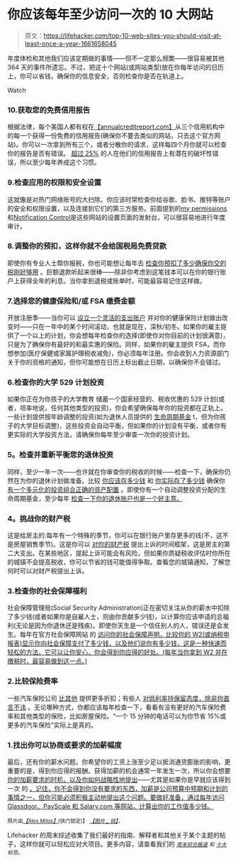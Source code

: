 # 你应该每年至少访问一次的 10 大网站

> 原文：<https://lifehacker.com/top-10-web-sites-you-should-visit-at-least-once-a-year-1661658045>

年度体检和其他我们应该定期做的事情——但不一定那么频繁——很容易被其他 364 天的事件所遗忘。不过，把这十个网站(或网站类型)放在你每年访问的日历上，你可以省钱，确保你的信息安全，否则检查你是否在轨道上。

Watch

### 10.获取您的免费信用报告

根据法律，每个美国人都有权在[【annualcreditreport.com】](http://annualcreditreport.com/)从三个信用机构中的每一个获得一份免费的信用报告(确保你不要去类似的网站，只去这个官方网站)。你可以一次拿到所有三个，或者分散你的请求，这样每四个月你就可以检查你的报告是否有错误。 [超过 25%](https://lifehacker.com/26-of-people-have-errors-on-their-credit-reports-so-c-496267352) 的人在他们的信用报告上有潜在的破坏性错误，所以至少每年养成这个习惯。

### 9.检查应用的权限和安全设置

这就像是对热门网络账号的大扫除。你应该时常检查你给谷歌、脸书、推特等账户的安全和权限设置，以及连接到它们的第三方服务。前面提到的[my permissions](https://lifehacker.com/mypermissions-is-one-convenient-place-to-start-cleaning-5872639)和[Notification Control](http://lifehacker.com/notification-control-is-a-launchpad-for-cleaning-up-you-5876879)是这些网站的设置页面的发射台，可以很容易地进行年度审计。

### 8.调整你的预扣，这样你就不会给国税局免费贷款

即使你有专业人士帮你报税，你也可能想让每年去 [检查你预扣了多少](http://apps.irs.gov/app/withholdingcalculator/)[确保你交的税刚好够用](https://lifehacker.com/how-do-i-avoid-owing-money-or-getting-a-huge-refund-on-5890480) 。巨额退款听起来很棒——除非你考虑到这笔钱本可以在你的银行账户上获得全年的利息。当你拿到退税或账单时，可能最容易记住这样做。

### 7.选择您的健康保险和/或 FSA 缴费金额

开放注册季——当你可以 [设立一个灵活的支出账户](https://lifehacker.com/how-to-use-your-flexible-savings-account-to-save-money-5855970) 并对你的健康保险计划做出改变时——只在一年中的某个时间滚动，也就是现在，深秋/初冬。如果你的雇主提供了一个以上的计划，你会想每年检查你的选择(即使你对你目前的计划很满意)，只是为了确保你有最好的和最实惠的保险。同样，如果你的雇主提供 FSA，而你想参加(医疗保健或家属护理税收减免)，你必须每年注册。你会收到人力资源部门关于你的资格的通知，但你可能想在日历上标出截止日期，以确保你不会错过。

### 6.检查你的大学 529 计划投资

如果你正在为你孩子的大学教育 储蓄一个国家经营的、税收优惠的 529 计划(或者，坦率地说，任何其他类型的投资)，你会希望确保每年你的投资都在正轨上。一些计划提供按年龄调整的投资(如为退休人员提供的 [生命周期基金](http://lifehacker.com/use-lifecycle-funds-to-automatically-rebalance-your-inv-5823333) t，但为你孩子的大学目标调整)，这些投资会自动平衡，但如果你的计划没有平衡，或者你有更实际的大学投资方法，请确保你每年至少审查一次你的投资计划。

### **5。检查并重新平衡您的退休投资**

同样，至少一年一次——也许就在你审查你的税收的时候——检查一下，确保你仍然在为你的退休计划做准备。比较 [你应该存多少钱](https://lifehacker.com/how-much-you-should-save-for-retirement-based-on-139-y-1054697169) 和 [你实际存了多少钱](http://lifehacker.com/how-much-money-are-you-saving-for-retirement-1622283764) 确保你 [有一个多元化的投资组合](http://twocents.lifehacker.com/how-to-pick-investments-for-your-retirement-account-1607484143)[正确的资产配置](http://lifehacker.com/a-step-by-step-guide-to-painlessly-plan-and-vet-your-re-5814716) 。即使你有一个自动调整投资分配的生命周期基金，至少每年 [检查一下你的退休账户也是一个好主意。](http://twocents.lifehacker.com/check-up-on-your-401-k-to-keep-your-retirement-on-trac-1604935648)

### **4。挑战你的财产税**

这是给房主的:每年有一个特殊的季节，你可以在银行账户里存更多的钱(不，这不是房屋销售季节)。这是你可以 [对你的财产税](https://lifehacker.com/save-thousands-of-dollars-every-year-by-appealing-your-1592790272) 提出上诉的时间框架，这是房主的第二大支出。在某些地区，提起上诉可能会有风险，但如果你质疑税收评估时你所在的城镇不会提高税收，你可以节省的钱可能值得争取。查看您的城镇通知，了解您何时可以对财产税提出上诉。

### 3.检查你的社会保障福利

社会保障管理局(Social Security Administration)正在密切关注从你的薪水中扣除了多少钱(或者如果你是自雇人士，则由你贡献多少钱)，以计算你应该申请的总福利(无论是因为你退休还是残疾)。即使你天生是一个信任别人的人，错误还是会发生。每年在官方社会保障网站 的 [访问你的社会保障声明，比较你的 W2(或纳税申报表)显示你向社会保障支付了多少钱，以及他们说你有多少钱，这是一种快速而轻松的方法。它可以让你安心，你会得到你应得的好处。(每年当你拿到 W2 并在缴税时，最容易做到这一点。)](http://www.ssa.gov/)

### 2.比较保险费率

一些汽车保险公司 [比其他](https://lifehacker.com/the-car-insurance-companies-that-offer-the-most-discoun-1605643705) 提供更多折扣；有些人 [对低利率持保留态度，除非你直言不讳](http://lifehacker.com/are-you-getting-the-best-auto-insurance-rate-at-your-pr-5886540) 。无论哪种方式，你都应该每年检查一下，看看有没有更好的汽车保险费率和其他类型的保险，比如房屋保险。“一个 15 分钟的电话可以为你节省 15%或更多的汽车保险”实际上是真的。

### 1.找出你可以协商或要求的加薪幅度

最后，还有你的薪水问题。你希望你的工资上涨至少足以抵消通货膨胀的影响，更重要的是，得到你应得的报酬。获得加薪的机会通常一年发生一次，所以你会想要 [你的加薪要求的时机，以及你如何战略性地提出](https://lifehacker.com/the-right-way-to-ask-for-a-raise-and-get-what-you-deser-1577005970)——尤其是如果你是早就应该得到一次 的 [。记住，你不会得到你没有要求的东西，加薪是公司预算中预期和计划的事情之一，但你可能必须积极主动地提出这个问题。要做好准备，通过每年访问 Glassdoor、PayScale 和 Salary.com 等网站，计算出你的工作值多少钱。](http://lifehacker.com/how-do-i-ask-for-a-raise-when-i-feel-underpaid-and-over-5843302)

<small>照片由</small>[*<small>【Alex Milos】</small>*](http://www.shutterstock.com/pic-120225985.html)<small>(快门锁定)】</small> [*<small>【图片 _ 钱】</small>*](https://www.flickr.com/photos/59937401@N07/5474209451/sizes/z/)*<small>，</small>*

Lifehacker 的周末综述收集了我们最好的指南、解释者和其他关于某个主题的帖子，这样你就可以轻松应对大项目。更多内容，请查看我们的 [*<small>周末综合报道</small>*](http://lifehacker.com/tag/weekend-roundup) <small>*和*</small> [*<small>十大</small>*](http://lifehacker.com/tag/lifehacker-top-10) <small>*标签。*</small>